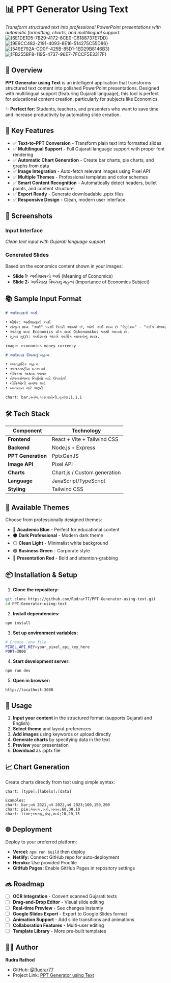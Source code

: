 # 📊 PPT Generator Using Text

*Transform structured text into professional PowerPoint presentations with automatic formatting, charts, and multilingual support.*
![{6E1DE1D5-7B29-4172-8CE0-C6188737E7DD}](https://github.com/user-attachments/assets/f9791058-8bab-41e8-ab63-95b0807e81c0)
![{9E9CC482-2191-4093-8E16-514275C55D86}](https://github.com/user-attachments/assets/2f414675-04b4-488e-81d0-3addb452a7b3)
![{549E792A-CD0F-425B-85D1-1ED29B8146B3}](https://github.com/user-attachments/assets/6569f031-8038-411a-8280-ee82b3036315)
![{FB255BF8-1195-4737-96E7-7FCCF5E3317F}](https://github.com/user-attachments/assets/4981003f-d834-469b-ba37-e01b8d4e0787)

## 🧠 Overview

**PPT Generator using Text** is an intelligent application that transforms structured text content into polished PowerPoint presentations. Designed with multilingual support (featuring Gujarati language), this tool is perfect for educational content creation, particularly for subjects like Economics.

✨ **Perfect for:** Students, teachers, and presenters who want to save time and increase productivity by automating slide creation.

## 🚀 Key Features

- ✅ **Text-to-PPT Conversion** - Transform plain text into formatted slides
- ✅ **Multilingual Support** - Full Gujarati language support with proper font rendering
- ✅ **Automatic Chart Generation** - Create bar charts, pie charts, and graphs from data
- ✅ **Image Integration** - Auto-fetch relevant images using Pixel API
- ✅ **Multiple Themes** - Professional templates and color schemes
- ✅ **Smart Content Recognition** - Automatically detect headers, bullet points, and content structure
- ✅ **Export Ready** - Generate downloadable .pptx files
- ✅ **Responsive Design** - Clean, modern user interface

## 📸 Screenshots

### Input Interface
*Clean text input with Gujarati language support*

### Generated Slides
Based on the economics content shown in your images:
- **Slide 1:** અર્થશાસ્ત્રનો અર્થ (Meaning of Economics)
- **Slide 2:** અર્થશાસ્ત્ર વિષયનું મહત્વ (Importance of Economics Subject)

## 📚 Sample Input Format

```markdown
# અર્થશાસ્ત્રનો અર્થ

• શીર્ષક: અર્થશાસ્ત્રનો અર્થ
• સંસ્કૃત શબ્દ "અર્થ" પરથી ઉત્તરી આવ્યો છે, જેનો અર્થ થાય છે "ઉદ્દેશ્ય" - "કંઈક મેળવવું".
• અંગ્રેજી શબ્દ Economics ગ્રીક શબ્દ Oikonomikos પરથી આવ્યો છે.
• મુખ્ય મુદ્દો: અર્થશાસ્ત્ર એટલે આર્થિક બાબતોનું શાસ્ત્ર.

image: economics money currency

# અર્થશાસ્ત્ર વિષયનું મહત્વ

• વ્યાવહારિક મહત્વ
• આંતરરાષ્ટ્રીય ઘટનાઓ
• નૈતિકતા અથવા અસર
• રોજબરોજના નિર્ણયો માટે ઉપયોગી
• નીતિઓની સમજ માટે
• વ્યવસાય માટે જરૂરી

chart: bar;સ્તંભ,પાસપાસેની,વૃત્તાંશ;1,1,1
```

## 🛠️ Tech Stack

| Component | Technology |
|-----------|------------|
| **Frontend** | React + Vite + Tailwind CSS |
| **Backend** | Node.js + Express |
| **PPT Generation** | PptxGenJS |
| **Image API** | Pixel API |
| **Charts** | Chart.js / Custom generation |
| **Language** | JavaScript/TypeScript |
| **Styling** | Tailwind CSS |

## 🎨 Available Themes

Choose from professionally designed themes:

- 🔵 **Academic Blue** - Perfect for educational content
- ⚫ **Dark Professional** - Modern dark theme
- ⚪ **Clean Light** - Minimalist white background
- 🟢 **Business Green** - Corporate style
- 🔴 **Presentation Red** - Bold and attention-grabbing

## 📦 Installation & Setup

1. **Clone the repository:**
```bash
git clone https://github.com/Rudrar77/PPT-Generator-using-text.git
cd PPT-Generator-using-text
```

2. **Install dependencies:**
```bash
npm install
```

3. **Set up environment variables:**
```bash
# Create .env file
PIXEL_API_KEY=your_pixel_api_key_here
PORT=3000
```

4. **Start development server:**
```bash
npm run dev
```

5. **Open in browser:**
```
http://localhost:3000
```

## 🔧 Usage

1. **Input your content** in the structured format (supports Gujarati and English)
2. **Select theme** and layout preferences
3. **Add images** using keywords or upload directly
4. **Generate charts** by specifying data in the text
5. **Preview** your presentation
6. **Download** as .pptx file

## 📈 Chart Generation

Create charts directly from text using simple syntax:

```
chart: [type];[labels];[data]

Examples:
chart: bar;વર્ષ 2021,વર્ષ 2022,વર્ષ 2023;100,150,200
chart: pie;આવક,ખર્ચ,બચત;60,30,10
chart: line;જાન્યુ,ફેબ્રુ,માર્ચ;10,20,15
```

## 🌐 Deployment

Deploy to your preferred platform:

- **Vercel:** `npm run build` then deploy
- **Netlify:** Connect GitHub repo for auto-deployment
- **Heroku:** Use provided Procfile
- **GitHub Pages:** Enable GitHub Pages in repository settings

## 🔜 Roadmap

- [ ] **OCR Integration** - Convert scanned Gujarati texts
- [ ] **Drag-and-Drop Editor** - Visual slide editing
- [ ] **Real-time Preview** - See changes instantly
- [ ] **Google Slides Export** - Export to Google Slides format
- [ ] **Animation Support** - Add slide transitions and animations
- [ ] **Collaboration Features** - Multi-user editing
- [ ] **Template Library** - More pre-built templates

## 🧑‍💻 Author

**Rudra Rathod**
- GitHub: [@Rudrar77](https://github.com/Rudrar77)
- Project Link: [PPT Generator using Text](https://github.com/Rudrar77/PPT-Generator-using-text)
